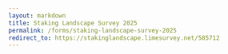 ```yaml
---
layout: markdown
title: Staking Landscape Survey 2025
permalink: /forms/staking-landscape-survey-2025
redirect_to: https://stakinglandscape.limesurvey.net/585712
---
```


